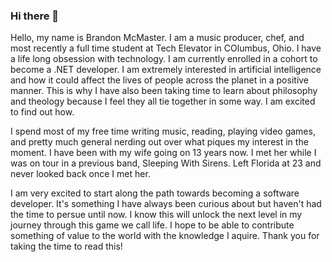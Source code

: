 ### Hi there 👋

<!--
**brandonmcmaster/brandonmcmaster** is a ✨ _special_ ✨ repository because its `README.md` (this file) appears on your GitHub profile.

Here are some ideas to get you started:

- 🔭 I’m currently working on ...
- 🌱 I’m currently learning ...
- 👯 I’m looking to collaborate on ...
- 🤔 I’m looking for help with ...
- 💬 Ask me about ...
- 📫 How to reach me: ...
- 😄 Pronouns: ...
- ⚡ Fun fact: ...
-->
Hello, my name is Brandon McMaster. I am a music producer, chef, and most recently a full time student at Tech Elevator in COlumbus, Ohio. I have a life long obsession with technology. I am currently enrolled in a cohort to become a .NET developer. I am extremely interested in artificial intelligence and how it could affect the lives of people across the planet in a positive manner. This is why I have also been taking time to learn about philosophy and theology because I feel they all tie together in some way. I am excited to find out how. 

I spend most of my free time writing music, reading, playing video games, and pretty much general nerding out over what piques my interest in the moment. I have been with my wife going on 13 years now. I met her while I was on tour in a previous band, Sleeping With Sirens. Left Florida at 23 and never looked back once I met her. 

I am very excited to start along the path towards becoming a software developer. It's something I have always been curious about but haven't had the time to persue until now. I know this will unlock the next level in my journey through this game we call life. I hope to be able to contribute something of value to the world with the knowledge I aquire. Thank you for taking the time to read this! 